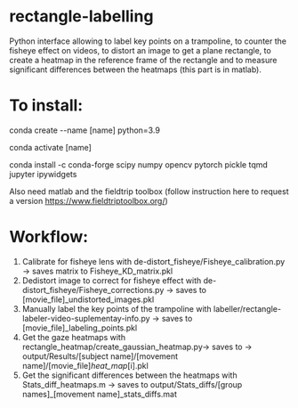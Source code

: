 # rectangle-labelling
Python interface allowing to label key points on a trampoline, to counter the fisheye 
effect on videos, to distort an image to get a plane rectangle, to create a heatmap 
in the reference frame of the rectangle and to measure significant differences between the heatmaps (this part is in matlab).


# To install:
conda create --name [name] python=3.9

conda activate [name]

conda install -c conda-forge scipy numpy opencv pytorch pickle tqmd jupyter ipywidgets

Also need matlab and the fieldtrip toolbox (follow instruction here to request a version  https://www.fieldtriptoolbox.org/)

# Workflow:
1. Calibrate for fisheye lens with de-distort_fisheye/Fisheye_calibration.py -> saves matrix to Fisheye_KD_matrix.pkl
2. Dedistort image to correct for fisheye effect with de-distort_fisheye/Fisheye_corrections.py -> saves to [movie_file]_undistorted_images.pkl
3. Manually label the key points of the trampoline with labeller/rectangle-labeler-video-suplementay-info.py -> saves to [movie_file]_labeling_points.pkl
4. Get the gaze heatmaps with rectangle_heatmap/create_gaussian_heatmap.py-> saves to -> output/Results/[subject name]/[movement name]/[movie_file]_heat_map_[i].pkl
5. Get the significant differences between the heatmaps with Stats_diff_heatmaps.m -> saves to output/Stats_diffs/[group names]_[movement name]_stats_diffs.mat



